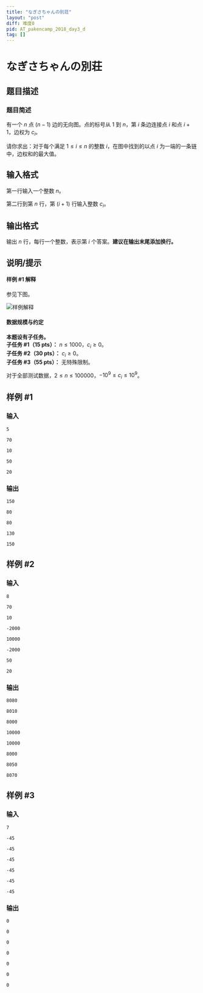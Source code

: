```yaml
---
title: "なぎさちゃんの別荘"
layout: "post"
diff: 难度0
pid: AT_pakencamp_2018_day3_d
tag: []
---
```


# なぎさちゃんの別荘

## 题目描述

### 题目简述

有一个 $n$ 点 $(n-1)$ 边的无向图。点的标号从 $1$ 到 $n$，第 $i$ 条边连接点 $i$ 和点 $i+1$，边权为 $c_i$。

请你求出：对于每个满足 $1\le i\le n$ 的整数 $i$，在图中找到的以点 $i$ 为一端的一条链中，边权和的最大值。

## 输入格式

第一行输入一个整数 $n$。

第二行到第 $n$ 行，第 $(i+1)$ 行输入整数 $c_i$。

## 输出格式

输出 $n$ 行，每行一个整数，表示第 $i$ 个答案。**建议在输出末尾添加换行。**

## 说明/提示

#### 样例 #1 解释

参见下图。

![样例解释](https://img.atcoder.jp/pakencamp-2018-day3/5d34b4fad483077eede3689d4a4573f8.png)

#### 数据规模与约定

**本题设有子任务。**  
**子任务 #1（15 pts）：** $n\le 1000$，$c_i\ge 0$。  
**子任务 #2（30 pts）：** $c_i\ge 0$。  
**子任务 #3（55 pts）：** 无特殊限制。

对于全部测试数据，$2\le n\le 100000$，$-10^9\le c_i\le 10^9$。

## 样例 #1

### 输入

```
5
70
10
50
20
```

### 输出

```
150
80
80
130
150
```

## 样例 #2

### 输入

```
8
70
10
-2000
10000
-2000
50
20
```

### 输出

```
8080
8010
8000
10000
10000
8000
8050
8070
```

## 样例 #3

### 输入

```
7
-45
-45
-45
-45
-45
-45
```

### 输出

```
0
0
0
0
0
0
0
```

